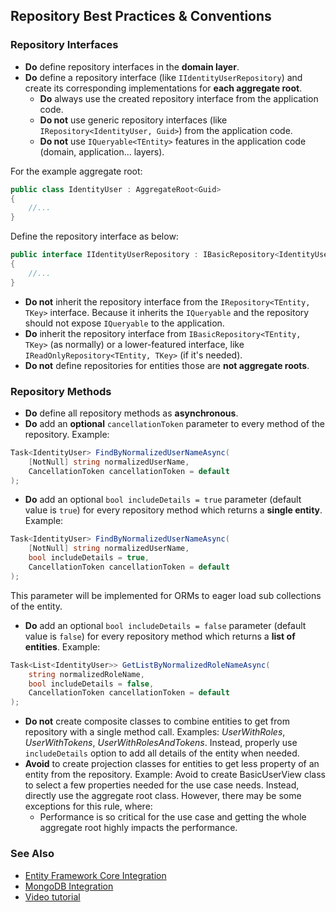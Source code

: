 ## Repository Best Practices & Conventions

### Repository Interfaces

* **Do** define repository interfaces in the **domain layer**.
* **Do** define a repository interface (like `IIdentityUserRepository`) and create its corresponding implementations for **each aggregate root**.
  * **Do** always use the created repository interface from the application code.
  * **Do not** use generic repository interfaces (like `IRepository<IdentityUser, Guid>`) from the application code.
  * **Do not** use `IQueryable<TEntity>` features in the application code (domain, application... layers).

For the example aggregate root:

````C#
public class IdentityUser : AggregateRoot<Guid>
{
    //...
}
````

Define the repository interface as below:

````C#
public interface IIdentityUserRepository : IBasicRepository<IdentityUser, Guid>
{
    //...
}
````

* **Do not** inherit the repository interface from the `IRepository<TEntity, TKey>` interface. Because it inherits the `IQueryable` and the repository should not expose `IQueryable` to the application.
* **Do** inherit the repository interface from `IBasicRepository<TEntity, TKey>` (as normally) or a lower-featured interface, like `IReadOnlyRepository<TEntity, TKey>` (if it's needed).
* **Do not** define repositories for entities those are **not aggregate roots**.

### Repository Methods

* **Do** define all repository methods as **asynchronous**.
* **Do** add an **optional** `cancellationToken` parameter to every method of the repository. Example:

````C#
Task<IdentityUser> FindByNormalizedUserNameAsync(
    [NotNull] string normalizedUserName,
    CancellationToken cancellationToken = default
);
````

* **Do** add an optional `bool includeDetails = true` parameter (default value is `true`) for every repository method which returns a **single entity**. Example:

````C#
Task<IdentityUser> FindByNormalizedUserNameAsync(
    [NotNull] string normalizedUserName,
    bool includeDetails = true,
    CancellationToken cancellationToken = default
);
````

This parameter will be implemented for ORMs to eager load sub collections of the entity.

* **Do** add an optional `bool includeDetails = false` parameter (default value is `false`) for every repository method which returns a **list of entities**. Example:

````C#
Task<List<IdentityUser>> GetListByNormalizedRoleNameAsync(
    string normalizedRoleName, 
    bool includeDetails = false,
    CancellationToken cancellationToken = default
);
````

* **Do not** create composite classes to combine entities to get from repository with a single method call. Examples: *UserWithRoles*, *UserWithTokens*, *UserWithRolesAndTokens*. Instead, properly use `includeDetails` option to add all details of the entity when needed.
* **Avoid** to create projection classes for entities to get less property of an entity from the repository. Example: Avoid to create BasicUserView class to select a few properties needed for the use case needs. Instead, directly use the aggregate root class. However, there may be some exceptions for this rule, where:
  * Performance is so critical for the use case and getting the whole aggregate root highly impacts the performance.

### See Also

* [Entity Framework Core Integration](Entity-Framework-Core-Integration.md)
* [MongoDB Integration](MongoDB-Integration.md)
* [Video tutorial](https://abp.io/video-courses/essentials/generic-repositories)